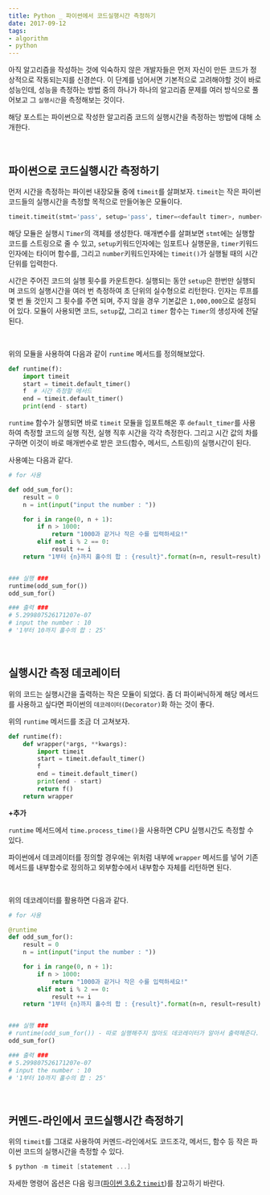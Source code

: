```yaml
---
title: Python _ 파이썬에서 코드실행시간 측정하기
date: 2017-09-12
tags:
- algorithm
- python
---
```


아직 알고리즘을 작성하는 것에 익숙하지 않은 개발자들은 먼저 자신이 만든 코드가 정상적으로 작동되는지를 신경쓴다. 이 단계를 넘어서면 기본적으로 고려해야할 것이 바로 성능인데, 성능을 측정하는 방법 중의 하나가 하나의 알고리즘 문제를 여러 방식으로 풀어보고 그 `실행시간`을 측정해보는 것이다.

해당 포스트는 파이썬으로 작성한 알고리즘 코드의 실행시간을 측정하는 방법에 대해 소개한다.

<br>

## 파이썬으로 코드실행시간 측정하기

먼저 시간을 측정하는 파이썬 내장모듈 중에  `timeit`를 살펴보자. `timeit`는 작은 파이썬 코드들의 실행시간을 측정할 목적으로 만들어놓은 모듈이다.

```python
timeit.timeit(stmt='pass', setup='pass', timer=<default timer>, number=1000000, globals=None)
```

해당 모듈은 실행시 `Timer`의 객체를 생성한다. 매개변수를 살펴보면 `stmt`에는 실행할 코드를 스트링으로 줄 수 있고, `setup`키워드인자에는 임포트나 실행문을, `timer`키워드인자에는 타이머 함수를, 그리고 `number`키워드인자에는 `timeit()`가 실행될 때의 시간단위를 입력한다.

시간은 주어진 코드의 실행 횟수를 카운트한다. 실행되는 동안 `setup`은 한번만 실행되며 코드의 실행시간을 여러 번 측정하여 초 단위의 실수형으로 리턴한다. 인자는 루프를 몇 번 돌 것인지 그 횟수를 주면 되며, 주지 않을 경우 기본값은 `1,000,000`으로 설정되어 있다. 모듈이 사용되면 코드, `setup`값, 그리고 `timer` 함수는 `Timer`의 생성자에 전달된다.

<br>

위의 모듈을 사용하여 다음과 같이 `runtime` 메서드를 정의해보았다.

```python
def runtime(f):
    import timeit
    start = timeit.default_timer()
    f  # 시간 측정할 메서드
    end = timeit.default_timer()
    print(end - start)
```

`runtime` 함수가 실행되면 바로 `timeit` 모듈을 임포트해온 후 `default_timer`를 사용하여 측정할 코드의 실행 직전, 실행 직후 시간을 각각 측정한다. 그리고 시간 값의 차를 구하면 이것이 바로 매개번수로 받은 코드(함수, 메서드, 스트링)의 실행시간이 된다.


사용예는 다음과 같다.

```python
# for 사용

def odd_sum_for():
    result = 0
    n = int(input("input the number : "))

    for i in range(0, n + 1):
        if n > 1000:
            return "1000과 같거나 작은 수를 입력하세요!"
        elif not i % 2 == 0:
            result += i
    return "1부터 {n}까지 홀수의 합 : {result}".format(n=n, result=result)


### 실행 ###
runtime(odd_sum_for())
odd_sum_for()

### 출력 ###
# 5.299807526171207e-07
# input the number : 10
# '1부터 10까지 홀수의 합 : 25'
```

<br>

## 실행시간 측정 데코레이터

위의 코드는 실행시간을 출력하는 작은 모듈이 되었다. 좀 더 파이써닉하게 해당 메서드를 사용하고 싶다면 파이썬의 `데코레이터(Decorator)`화 하는 것이 좋다.

위의 `runtime` 메서드를 조금 더 고쳐보자.

```python
def runtime(f):
    def wrapper(*args, **kwargs):
        import timeit
        start = timeit.default_timer()
        f
        end = timeit.default_timer()
        print(end - start)
        return f()
    return wrapper
```

**+추가**

`runtime` 메서드에서 `time.process_time()`을 사용하면 CPU 실행시간도 측정할 수 있다.

파이썬에서 데코레이터를 정의할 경우에는 위처럼 내부에 `wrapper` 메서드를 넣어 기존 메서드를 내부함수로 정의하고 외부함수에서 내부함수 자체를 리턴하면 된다.

<br>

위의 데코레이터를 활용하면 다음과 같다.

```python
# for 사용

@runtime
def odd_sum_for():
    result = 0
    n = int(input("input the number : "))

    for i in range(0, n + 1):
        if n > 1000:
            return "1000과 같거나 작은 수를 입력하세요!"
        elif not i % 2 == 0:
            result += i
    return "1부터 {n}까지 홀수의 합 : {result}".format(n=n, result=result)


### 실행 ###
# runtime(odd_sum_for()) - 따로 실행해주지 않아도 데코레이터가 알아서 출력해준다.
odd_sum_for()

### 출력 ###
# 5.299807526171207e-07
# input the number : 10
# '1부터 10까지 홀수의 합 : 25'
```

<br>

## 커멘드-라인에서 코드실행시간 측정하기

위의 `timeit`를 그대로 사용하여 커멘드-라인에서도 코드조각, 메서드, 함수 등 작은 파이썬 코드의 실행시간을 측정할 수 있다.

```powershell
$ python -m timeit [statement ...]
```

자세한 명령어 옵션은 다음 링크(<a href="https://docs.python.org/3/library/timeit.html" target="_blank">파이썬 3.6.2 `timeit`</a>)를 참고하기 바란다.

<br>
